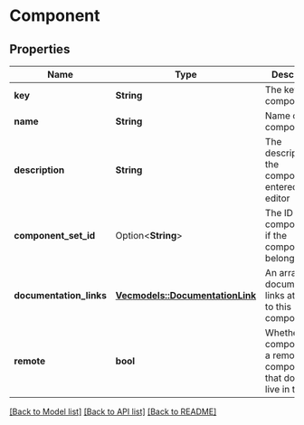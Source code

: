 # Component

## Properties

Name | Type | Description | Notes
------------ | ------------- | ------------- | -------------
**key** | **String** | The key of the component | 
**name** | **String** | Name of the component | 
**description** | **String** | The description of the component as entered in the editor | 
**component_set_id** | Option<**String**> | The ID of the component set if the component belongs to one | [optional]
**documentation_links** | [**Vec<models::DocumentationLink>**](DocumentationLink.md) | An array of documentation links attached to this component | 
**remote** | **bool** | Whether this component is a remote component that doesn't live in this file | 

[[Back to Model list]](../README.md#documentation-for-models) [[Back to API list]](../README.md#documentation-for-api-endpoints) [[Back to README]](../README.md)


